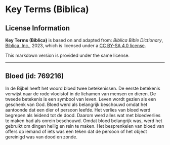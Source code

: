 # Key Terms (Biblica)

## License Information

**Key Terms (Biblica)** is based on and adapted from: _Biblica Bible Dictionary_, [Biblica, Inc.](https://www.biblica.com/), 2023, which is licensed under a [CC BY-SA 4.0 license](https://creativecommons.org/licenses/by-sa/4.0/legalcode.en).

This markdown version is provided under the same license.



--------------------------------

## Bloed (id: 769216)

In de Bijbel heeft het woord bloed twee betekenissen. De eerste betekenis verwijst naar de rode vloeistof in de lichamen van mensen en dieren. De tweede betekenis is een symbool van leven. Leven wordt gezien als een geschenk van God. Bloed werd als belangrijk beschouwd omdat het aantoonde dat een dier of persoon leefde. Het verlies van bloed werd begrepen als leidend tot de dood. Daarom werd alles wat met bloedverlies te maken had als onrein beschouwd. Omdat bloed belangrijk was, werd het gebruikt om dingen heilig en rein te maken. Het besprenkelen van bloed van offers op iemand of iets was een teken dat de persoon of het object gereinigd was van dood en zonde.


